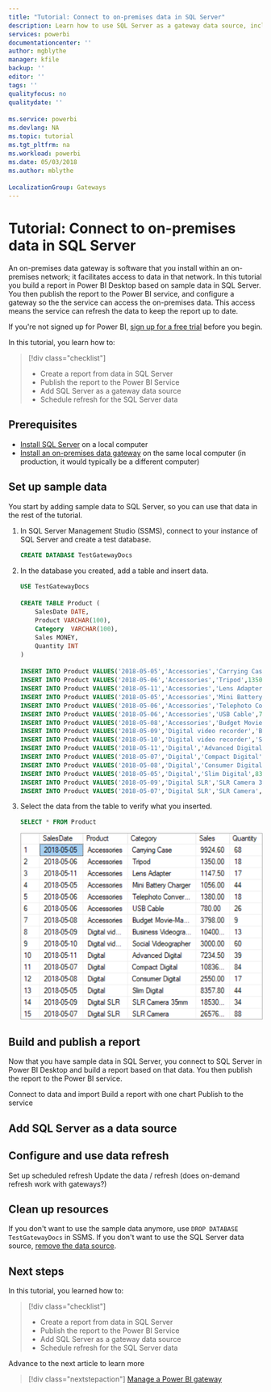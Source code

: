 ```yaml
---
title: "Tutorial: Connect to on-premises data in SQL Server"
description: Learn how to use SQL Server as a gateway data source, including how to refresh data.
services: powerbi
documentationcenter: ''
author: mgblythe
manager: kfile
backup: ''
editor: ''
tags: ''
qualityfocus: no
qualitydate: ''

ms.service: powerbi
ms.devlang: NA
ms.topic: tutorial
ms.tgt_pltfrm: na
ms.workload: powerbi
ms.date: 05/03/2018
ms.author: mblythe

LocalizationGroup: Gateways
---
```


# Tutorial: Connect to on-premises data in SQL Server

An on-premises data gateway is software that you install within an on-premises network; it facilitates access to data in that network. In this tutorial you build a report in Power BI Desktop based on sample data in SQL Server. You then publish the report to the Power BI service, and configure a gateway so the the service can access the on-premises data. This access means the service can refresh the data to keep the report up to date.

If you're not signed up for Power BI, [sign up for a free trial](https://app.powerbi.com/signupredirect?pbi_source=web) before you begin.

In this tutorial, you learn how to:
> [!div class="checklist"]
> * Create a report from data in SQL Server
> * Publish the report to the Power BI Service
> * Add SQL Server as a gateway data source
> * Schedule refresh for the SQL Server data


## Prerequisites

* [Install SQL Server](https://docs.microsoft.com/sql/database-engine/install-windows/install-sql-server) on a local computer 
* [Install an on-premises data gateway](service-gateway-install.md) on the same local computer (in production, it would typically be a different computer)


## Set up sample data

You start by adding sample data to SQL Server, so you can use that data in the rest of the tutorial.

1. In SQL Server Management Studio (SSMS), connect to your instance of SQL Server and create a test database.

    ```sql
    CREATE DATABASE TestGatewayDocs
    ```

2. In the database you created, add a table and insert data.

    ```sql
    USE TestGatewayDocs

    CREATE TABLE Product (
        SalesDate DATE,
        Product VARCHAR(100),
        Category  VARCHAR(100),
        Sales MONEY,
        Quantity INT
    )

    INSERT INTO Product VALUES('2018-05-05','Accessories','Carrying Case',9924.60,68)
    INSERT INTO Product VALUES('2018-05-06','Accessories','Tripod',1350.00,18)
    INSERT INTO Product VALUES('2018-05-11','Accessories','Lens Adapter',1147.50,17)
    INSERT INTO Product VALUES('2018-05-05','Accessories','Mini Battery Charger',1056.00,44)
    INSERT INTO Product VALUES('2018-05-06','Accessories','Telephoto Conversion Lens',1380.00,18)
    INSERT INTO Product VALUES('2018-05-06','Accessories','USB Cable',780.00,26)
    INSERT INTO Product VALUES('2018-05-08','Accessories','Budget Movie-Maker',3798.00,9)
    INSERT INTO Product VALUES('2018-05-09','Digital video recorder','Business Videographer',10400.00,13)
    INSERT INTO Product VALUES('2018-05-10','Digital video recorder','Social Videographer',3000.00,60)
    INSERT INTO Product VALUES('2018-05-11','Digital','Advanced Digital',7234.50,39)
    INSERT INTO Product VALUES('2018-05-07','Digital','Compact Digital',10836.00,84)
    INSERT INTO Product VALUES('2018-05-08','Digital','Consumer Digital',2550.00,17)
    INSERT INTO Product VALUES('2018-05-05','Digital','Slim Digital',8357.80,44)
    INSERT INTO Product VALUES('2018-05-09','Digital SLR','SLR Camera 35mm',18530.00,34)
    INSERT INTO Product VALUES('2018-05-07','Digital SLR','SLR Camera',26576.00,88)
    ```

3. Select the data from the table to verify what you inserted.

    ```sql
    SELECT * FROM Product
    ```

    ![Query results](media/service-gateway-sql-tutorial/query-results.png)


## Build and publish a report

Now that you have sample data in SQL Server, you connect to SQL Server in Power BI Desktop and build a report based on that data. You then publish the report to the Power BI service.

Connect to data and import
Build a report with one chart
Publish to the service


## Add SQL Server as a data source


## Configure and use data refresh

Set up scheduled refresh
Update the data / refresh (does on-demand refresh work with gateways?)


## Clean up resources
If you don't want to use the sample data anymore, use `DROP DATABASE TestGatewayDocs` in SSMS. If you don't want to use the SQL Server data source, [remove the data source](service-gateway-manage.md#remove-a-data-source). 


## Next steps
In this tutorial, you learned how to:
> [!div class="checklist"]
> * Create a report from data in SQL Server
> * Publish the report to the Power BI Service
> * Add SQL Server as a gateway data source
> * Schedule refresh for the SQL Server data

Advance to the next article to learn more
> [!div class="nextstepaction"]
> [Manage a Power BI gateway](service-gateway-manage.md)

